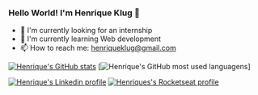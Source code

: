 ### Hello World! I'm Henrique Klug 👋

- 🔭 I'm currently looking for an internship
- 🌱 I'm currently learning Web development
- 📫 How to reach me: henriqueklug@gmail.com

[![Henrique's GitHub stats](https://github-readme-stats.vercel.app/api?username=Hklug001&theme=tokyonight)](https://github.com/anuraghazra/github-readme-stats)
[![Henrique's GitHub most used languagens](https://github-readme-stats.vercel.app/api/top-langs/?username=Hklug001&layout=compact&theme=tokyonight)]

[![Henrique's Linkedin profile](https://img.shields.io/badge/My%20profile-Linkedin-informational)](https://www.linkedin.com/in/henrique-klug)
[![Henriques's Rocketseat profile](https://img.shields.io/badge/My%20profile-Rocketseat-blueviolet)](https://app.rocketseat.com.br/me/henrique-klug-09107)
